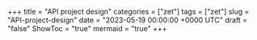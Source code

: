 +++
title = "API project design"
categories = ["zet"]
tags = ["zet"]
slug = "API-project-design"
date = "2023-05-19 00:00:00 +0000 UTC"
draft = "false"
ShowToc = "true"
mermaid = "true"
+++

